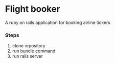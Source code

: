 # Flight booker

A ruby on rails application for booking airline tickers

### Steps

1. clone repository
2. run bundle command
3. run rails server


